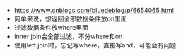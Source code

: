 - https://www.cnblogs.com/bluedeblog/p/6654065.html
- 简单来说，想返回全部数据条件放on里面
- 过滤数据条件放where里面
- inner join会全部过滤，不分where和on
- 使用left join时，忘记写where，直接写and，可能会有问题